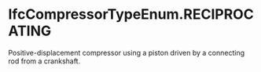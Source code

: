 IfcCompressorTypeEnum.RECIPROCATING
===================================
Positive-displacement compressor using a piston driven by a connecting rod
from a crankshaft.


